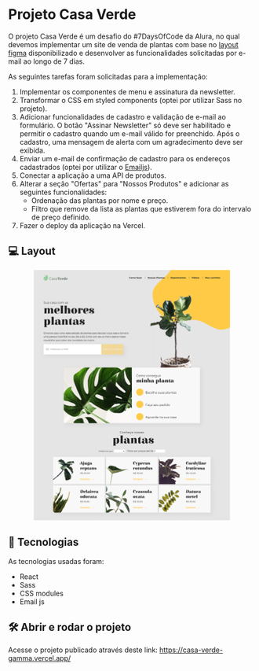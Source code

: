 # Projeto Casa Verde

O projeto Casa Verde é um desafio do #7DaysOfCode da Alura, no qual devemos implementar um site de venda de plantas com base no [layout figma](https://www.figma.com/file/0yOQR6fGtbdrmqeStiO0jf/7Days-React?type=design&node-id=0-1) disponibilizado e desenvolver as funcionalidades solicitadas por e-mail ao longo de 7 dias. 

As seguintes tarefas foram solicitadas para a implementação:

1. Implementar os componentes de menu e assinatura da newsletter. 
2. Transformar o CSS em styled components (optei por utilizar Sass no projeto). 
3. Adicionar funcionalidades de cadastro e validação de e-mail ao formulário. O botão "Assinar Newsletter" só deve ser habilitado e permitir o cadastro quando um e-mail válido for preenchido. Após o cadastro, uma mensagem de alerta com um agradecimento deve ser exibida.
4.  Enviar um e-mail de confirmação de cadastro para os endereços cadastrados (optei por utilizar o [Emailjs](https://www.emailjs.com/)). 
5.  Conectar a aplicação a uma API de produtos. 
6.  Alterar a seção "Ofertas" para "Nossos Produtos" e adicionar as seguintes funcionalidades: 
    - Ordenação das plantas por nome e preço.
    - Filtro que remove da lista as plantas que estiverem fora do intervalo de preço definido. 
7. Fazer o deploy da aplicação na Vercel. 

## 💻 Layout  

<p align="center">
  <img alt="Projeto Casa Verde" title="Casa Verde" src="public/tela-web.png" width="400px">
</p>

 ## 🔧 Tecnologias 

As tecnologias usadas foram: 
* React
* Sass
* CSS modules
* Email js

## 🛠️ Abrir e rodar o projeto
Acesse o projeto publicado através deste link: https://casa-verde-gamma.vercel.app/
